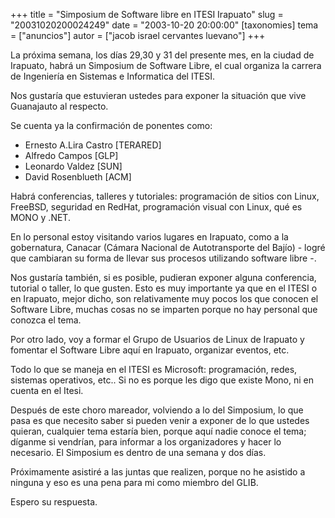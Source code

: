 +++
title = "Simposium de Software libre en ITESI Irapuato"
slug = "20031020200024249"
date = "2003-10-20 20:00:00"
[taxonomies]
tema = ["anuncios"]
autor = ["jacob israel cervantes luevano"]
+++

La próxima semana, los días 29,30 y 31 del presente mes, en la ciudad de
Irapuato, habrá un Simposium de Software Libre, el cual organiza la
carrera de Ingeniería en Sistemas e Informatica del ITESI.

Nos gustaría que estuvieran ustedes para exponer la situación que vive
Guanajauto al respecto.

<!-- more -->
Se cuenta ya la confirmación de ponentes como:

-   Ernesto A.Lira Castro \[TERARED\]
-   Alfredo Campos \[GLP\]
-   Leonardo Valdez \[SUN\]
-   David Rosenblueth \[ACM\]

Habrá conferencias, talleres y tutoriales: programación de sitios con
Linux, FreeBSD, seguridad en RedHat, programación visual con Linux, qué
es MONO y .NET.

En lo personal estoy visitando varios lugares en Irapuato, como a la
gobernatura, Canacar (Cámara Nacional de Autotransporte del Bajío) -
logré que cambiaran su forma de llevar sus procesos utilizando software
libre -.

Nos gustaría también, si es posible, pudieran exponer alguna
conferencia, tutorial o taller, lo que gusten. Esto es muy importante ya
que en el ITESI o en Irapuato, mejor dicho, son relativamente muy pocos
los que conocen el Software Libre, muchas cosas no se imparten porque no
hay personal que conozca el tema.

Por otro lado, voy a formar el Grupo de Usuarios de Linux de Irapuato y
fomentar el Software Libre aquí en Irapuato, organizar eventos, etc.

Todo lo que se maneja en el ITESI es Microsoft: programación, redes,
sistemas operativos, etc.. Si no es porque les digo que existe Mono, ni
en cuenta en el Itesi.

Después de este choro mareador, volviendo a lo del Simposium, lo que
pasa es que necesito saber si pueden venir a exponer de lo que ustedes
quieran, cualquier tema estaría bien, porque aquí nadie conoce el tema;
díganme si vendrían, para informar a los organizadores y hacer lo
necesario. El Simposium es dentro de una semana y dos días.

Próximamente asistiré a las juntas que realizen, porque no he asistido a
ninguna y eso es una pena para mi como miembro del GLIB.

Espero su respuesta.

